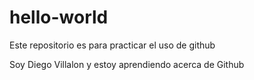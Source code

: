 # hello-world
Este repositorio es para practicar el uso de github

Soy Diego Villalon y estoy aprendiendo acerca de Github
